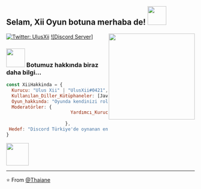 <h2> Selam, Xii Oyun botuna merhaba de! <img src="https://media.giphy.com/media/mGcNjsfWAjY5AEZNw6/giphy.gif" width="50"></h2>
<img align='right' src="https://i.imgyukle.com/2021/03/14/NhubGh.jpg" width="230">

[![Twitter: UlusXii](https://img.shields.io/twitter/follow/UlusXii?style=social)](https://twitter.com/UlusXii)
[![Discord Server]](https://discord.gg/mJEtw4Jfkq)


### <img src="https://media.giphy.com/media/VgCDAzcKvsR6OM0uWg/giphy.gif" width="50"> Botumuz hakkında biraz daha bilgi... 

```javascript
const XiiHakkinda = {
  Kurucu: "Ulus Xii" | "UlusXii#0421",
  Kullanılan_Diller_Kütüphaneler: [Javascript, Quick.db, Discord.js],
  Oyun_hakkında: "Oyunda kendinizi rol yaparak bir mesleğe atıyorsunuz ve kazandığınız paralar ile sevdiklerinize ister hediye ister şaka bombaları gönderiyorsunuz."
  Moderatörler: {
                        Yardımcı_Kurucu: "BY XX#4781",
                        
                      },
 Hedef: "Discord Türkiye'de oynanan en büyük bot olmak 🎉"
}
```

<img src="https://media.giphy.com/media/LnQjpWaON8nhr21vNW/giphy.gif" width="60">

---

⭐️ From [@Thaiane](https://github.com/Thaiane)